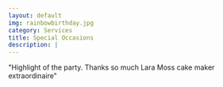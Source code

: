 ```yaml
---
layout: default
img: rainbowbirthday.jpg
category: Services
title: Special Occasions
description: |
---
```

  "Highlight of the party. Thanks so much Lara Moss cake maker extraordinaire"
